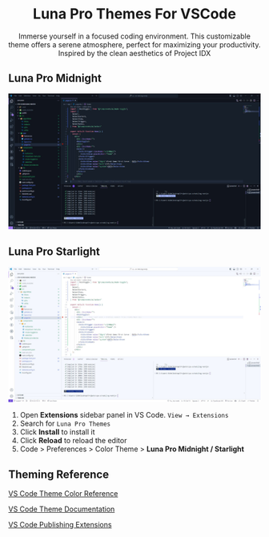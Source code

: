 <h1 align="center">
  Luna Pro Themes For VSCode
</h1>
<p align="center">
  Immerse yourself in a focused coding environment. This customizable theme offers a serene atmosphere, perfect for maximizing your productivity. Inspired by the clean aesthetics of Project IDX
</p>

## Luna Pro Midnight
![demo](luna-pro-midnight.jpg_large)

## Luna Pro Starlight
![demo](luna-pro-starlight.jpg_large)

1. Open **Extensions** sidebar panel in VS Code. `View → Extensions`
2. Search for `Luna Pro Themes`
3. Click **Install** to install it
4. Click **Reload** to reload the editor
5. Code > Preferences > Color Theme > **Luna Pro Midnight / Starlight**


## Theming Reference

[VS Code Theme Color Reference](https://code.visualstudio.com/docs/getstarted/theme-color-reference)

[VS Code Theme Documentation](https://code.visualstudio.com/docs/extensions/themes-snippets-colorizers)

[VS Code Publishing Extensions](https://code.visualstudio.com/docs/extensions/publish-extension)

